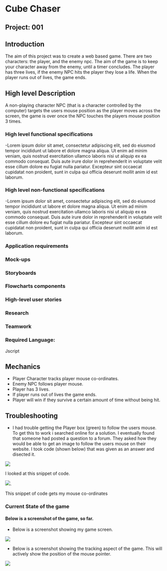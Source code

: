 # Cube Chaser

## Project: 001

## Introduction

The aim of this project was to create a web based game. There are two characters: the player, and the enemy npc. The aim of the game is to keep your character away from the enemy, until a timer concludes. The player has three lives, if the enemy NPC hits the player they lose a life. When the player runs out of lives, the game ends. 

## High level Description

A non-playing character NPC (that is a character controlled by the computer) targets the users mouse position as the player moves across the screen, the game is over once the NPC touches the players mouse position 3 times. 

### High level functional specifications

-Lorem ipsum dolor sit amet, consectetur adipiscing elit, sed do eiusmod tempor incididunt ut labore et dolore magna aliqua. Ut enim ad minim veniam, quis nostrud exercitation ullamco laboris nisi ut aliquip ex ea commodo consequat. Duis aute irure dolor in reprehenderit in voluptate velit esse cillum dolore eu fugiat nulla pariatur. Excepteur sint occaecat cupidatat non proident, sunt in culpa qui officia deserunt mollit anim id est laborum.

### High level non-functional specifications

-Lorem ipsum dolor sit amet, consectetur adipiscing elit, sed do eiusmod tempor incididunt ut labore et dolore magna aliqua. Ut enim ad minim veniam, quis nostrud exercitation ullamco laboris nisi ut aliquip ex ea commodo consequat. Duis aute irure dolor in reprehenderit in voluptate velit esse cillum dolore eu fugiat nulla pariatur. Excepteur sint occaecat cupidatat non proident, sunt in culpa qui officia deserunt mollit anim id est laborum.

### Application requirements

### Mock-ups

### Storyboards

### Flowcharts components

### High-level user stories

### Research

### Teamwork



### Required Language: 
Jscript

## Mechanics

- Player Character tracks player mouse co-ordinates.
- Enemy NPC follows player mouse.
- Player has 3 lives.
- If player runs out of lives the game ends.
- Player will win if they survive a certain amount of time without being hit.

## Troubleshooting

- I had trouble getting the Player box (green) to follow the users mouse. To get this to work i searched online for a solution. I eventually found that someone had posted a question to a forum. They asked how they would be able to get an image to follow the users mouse on their website. I took code (shown below) that was given as an answer and disected it. 

![](https://i.imgur.com/h1zwQQO.png)

I looked at this snippet of code. 

![](https://i.imgur.com/OTnEHig.png).

This snippet of code gets my mouse co-ordinates

### Current State of the game
#### Below is a screenshot of the game, so far. 

- Below is a screenshot showing my game screen. 

![](https://i.imgur.com/ISyGJgD.png)

- Below is a screenshot showing the tracking aspect of the game. This will actively show the position of the mouse pointer. 

![](https://i.imgur.com/vJEL30u.png)
